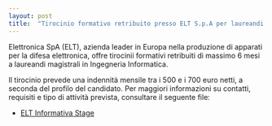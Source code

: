 ```yaml
---
layout: post
title:  "Tirocinio formativo retribuito presso ELT S.p.A per laureandi magistrali in Ingegneria Informatica"
---
```


Elettronica SpA (ELT), azienda leader in Europa nella produzione di apparati per la difesa elettronica, offre tirocinii formativi retribuiti di massimo 6 mesi a laureandi magistrali in Ingegneria Informatica.

Il tirocinio prevede una indennità mensile tra i 500 e i 700 euro netti, a seconda del profilo del candidato. Per maggiori informazioni su contatti, requisiti e tipo di attività prevista, consultare il seguente file:
- [ELT Informativa Stage](/media/ELT_Stage_informatica_torvergata_lug15.pdf)
